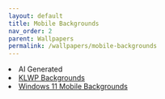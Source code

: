 ```yaml
---
layout: default
title: Mobile Backgrounds
nav_order: 2
parent: Wallpapers
permalink: /wallpapers/mobile-backgrounds
---
```


<div class="card">
  <div class="container">
  <lu>
    <li class="text-delta"><a href="https://the-back-room.github.io/wallpapers/mobile-backgrounds/ai"></a>AI Generated</li>
    <li class="text-delta"><a href="https://the-back-room.github.io/wallpapers/mobile-backgrounds/klwp-backgrounds">KLWP Backgrounds</a></li>
    <li class="text-delta"><a href="https://the-back-room.github.io/wallpapers/mobile-backgrounds/windows-11-backgrounds">Windows 11 Mobile Backgrounds</a></li>
  </lu>
  </div>
</div>
